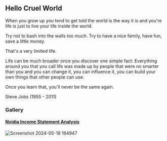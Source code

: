 ## Hello Cruel World

When you grow up you tend to get told the world is the way it is and you're life is just to live your life inside the world.

Try not to bash into the walls too much. Try to have a nice family, have fun, save a little money.

That's a very limited life.

Life can be much broader once you discover one simple fact: Everything around you that you call life was made up by people that were no smarter than you and you can change it, you can influence it, you can build your own things that other people can use.

Once you learn that, you'll never be the same again. 

Steve Jobs (1955 - 2011)


### Gallery

#### [Nvidia Income Statement Analysis](https://github.com/nurciuoli/open-quant/blob/main/nvda-income-statement.ipynb)
![Screenshot 2024-05-18 164947](https://github.com/nurciuoli/nurciuoli/assets/57609455/5e2d3812-04b9-4b84-b118-9268cca5771e)
